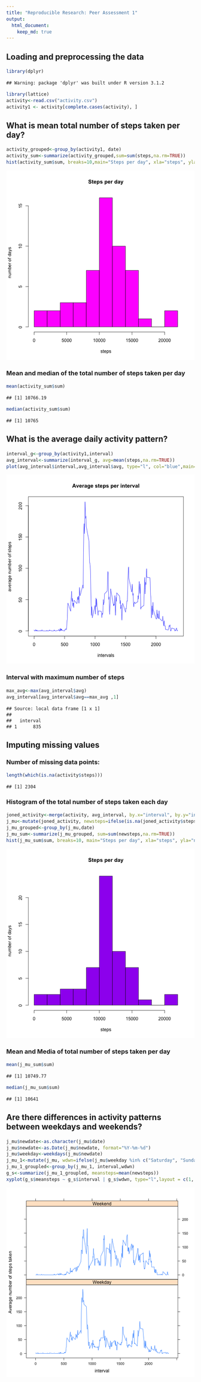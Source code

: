 ```yaml
---
title: "Reproducible Research: Peer Assessment 1"
output: 
  html_document:
    keep_md: true
---
```



## Loading and preprocessing the data



```r
library(dplyr)
```

```
## Warning: package 'dplyr' was built under R version 3.1.2
```

```r
library(lattice)
activity<-read.csv("activity.csv")
activity1 <- activity[complete.cases(activity), ]
```

## What is mean total number of steps taken per day?

```r
activity_grouped<-group_by(activity1, date)
activity_sum<-summarize(activity_grouped,sum=sum(steps,na.rm=TRUE))
hist(activity_sum$sum, breaks=10,main="Steps per day", xla="steps", yla="number of days", col="magenta")
```

![plot of chunk unnamed-chunk-2](figure/unnamed-chunk-2-1.png) 

### Mean and median of the total number of steps taken per day


```r
mean(activity_sum$sum)
```

```
## [1] 10766.19
```

```r
median(activity_sum$sum)
```

```
## [1] 10765
```


## What is the average daily activity pattern?


```r
interval_g<-group_by(activity1,interval)
avg_interval<-summarize(interval_g, avg=mean(steps,na.rm=TRUE))
plot(avg_interval$interval,avg_interval$avg, type="l", col="blue",main="Average steps per interval", xla="intervals", yla="average number of steps")
```

![plot of chunk unnamed-chunk-4](figure/unnamed-chunk-4-1.png) 

### Interval with maximum number of steps

```r
max_avg<-max(avg_interval$avg)
avg_interval[avg_interval$avg==max_avg ,1]
```

```
## Source: local data frame [1 x 1]
## 
##   interval
## 1      835
```

  
## Imputing missing values


### Number of missing data points:


```r
length(which(is.na(activity$steps)))
```

```
## [1] 2304
```

### Histogram of the total number of steps taken each day


```r
joned_activity<-merge(activity, avg_interval, by.x="interval", by.y="interval")
j_mu<-mutate(joned_activity, newsteps=ifelse(is.na(joned_activity$steps),as.integer(joned_activity$avg),joned_activity$steps))
j_mu_grouped<-group_by(j_mu,date)
j_mu_sum<-summarize(j_mu_grouped, sum=sum(newsteps,na.rm=TRUE))
hist(j_mu_sum$sum, breaks=10, main="Steps per day", xla="steps", yla="number of days", col="purple")
```

![plot of chunk unnamed-chunk-7](figure/unnamed-chunk-7-1.png) 

### Mean and Media of total number of steps taken per day

```r
mean(j_mu_sum$sum)
```

```
## [1] 10749.77
```

```r
median(j_mu_sum$sum)
```

```
## [1] 10641
```


## Are there differences in activity patterns between weekdays and weekends?

```r
j_mu$newdate<-as.character(j_mu$date)
j_mu$newdate<-as.Date(j_mu$newdate, format="%Y-%m-%d")
j_mu$weekday<-weekdays(j_mu$newdate)
j_mu_1<-mutate(j_mu, wdwn=ifelse(j_mu$weekday %in% c("Saturday", "Sunday"), "Weekend", "Weekday"))
j_mu_1_groupled<-group_by(j_mu_1, interval,wdwn)
g_s<-summarize(j_mu_1_groupled, meansteps=mean(newsteps))
xyplot(g_s$meansteps ~ g_s$interval | g_s$wdwn, type="l",layout = c(1, 2), xlab="interval", ylab="Average number of steps taken")
```

![plot of chunk unnamed-chunk-9](figure/unnamed-chunk-9-1.png) 
